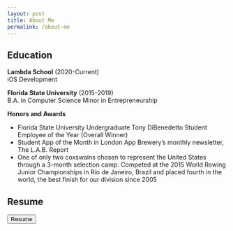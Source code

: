 ```yaml
---
layout: post
title: About Me
permalink: /about-me
---
```


## Education

**Lambda School** (2020-Current)  
iOS Development

**Florida State University** (2015-2019)  
B.A. in Computer Science
Minor in Entrepreneurship

**Honors and Awards**  
* Florida State University Undergraduate Tony DiBenedetto Student Employee of the Year (Overall Winner)  
* Student App of the Month in London App Brewery’s monthly newsletter, The L.A.B. Report
* One of only two coxswains chosen to represent the United States through a 3-month selection camp. Competed at the 2015 World Rowing Junior Championships in Rio de Janeiro, Brazil and placed fourth in the world, the best finish for our division since 2005

## Resume

<a href="{{ site.baseurl }}/assets/WyattHarrellResume.pdf" target="_blank"><button class="button3">Resume</button></a>


<br><br>